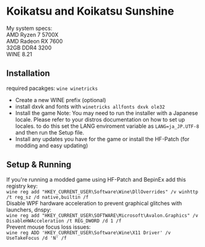 # Koikatsu and Koikatsu Sunshine
My system specs:  
AMD Ryzen 7 5700X  
AMD Radeon RX 7600  
32GB DDR4 3200  
WINE 8.21  

## Installation
required pacakges: `wine winetricks`  
- Create a new WINE prefix (optional)
- install dxvk and fonts with `winetricks allfonts dxvk ole32`
- Install the game
Note: You may need to run the installer with a Japanese locale. Please refer to your distros documentation on how to set up locales.
to do this set the LANG enviroment variable as `LANG=ja_JP.UTF-8` and then run the Setup file.
- Install any updates you have for the game or install the HF-Patch (for modding and easy updating)  

## Setup & Running
If you're running a modded game using HF-Patch and BepinEx add this registry key:  
`wine reg add "HKEY_CURRENT_USER\Software\Wine\DllOverrides" /v winhttp /t reg_sz /d native,builtin /f`  
Disable WPF hardware acceleration to prevent graphical glitches with launchers, dnspy:  
`wine reg add "HKEY_CURRENT_USER\SOFTWARE\Microsoft\Avalon.Graphics" /v DisableHWAcceleration /t REG_DWORD /d 1 /f`  
Prevent mouse focus loss issues:  
`wine reg ADD 'HKEY_CURRENT_USER\Software\Wine\X11 Driver' /v UseTakeFocus /d 'N' /f`  
